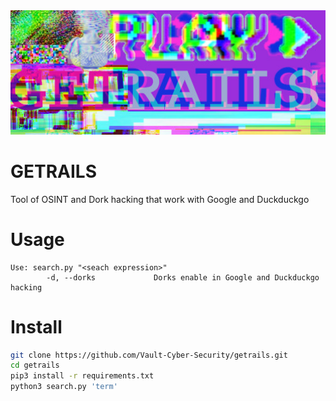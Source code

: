 <center>
  <img src="img/beta1.jpg" alt="Getrails" width="900px"/>
</center>

# GETRAILS
Tool of OSINT and Dork hacking that work with Google and Duckduckgo

# Usage
```
Use: search.py "<seach expression>"
        -d, --dorks             Dorks enable in Google and Duckduckgo hacking
```
# Install
```bash
git clone https://github.com/Vault-Cyber-Security/getrails.git
cd getrails
pip3 install -r requirements.txt
python3 search.py 'term'
```
